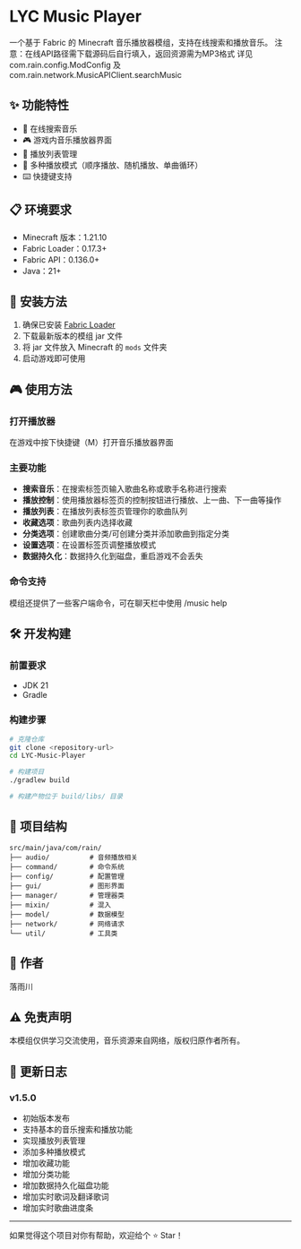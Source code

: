 # LYC Music Player

一个基于 Fabric 的 Minecraft 音乐播放器模组，支持在线搜索和播放音乐。
注意：在线API路径需下载源码后自行填入，返回资源需为MP3格式
详见com.rain.config.ModConfig 及 com.rain.network.MusicAPIClient.searchMusic

## ✨ 功能特性

- 🎵 在线搜索音乐
- 🎮 游戏内音乐播放器界面
- 📝 播放列表管理
- 🔄 多种播放模式（顺序播放、随机播放、单曲循环）
- ⌨️ 快捷键支持

## 📋 环境要求

- Minecraft 版本：1.21.10
- Fabric Loader：0.17.3+
- Fabric API：0.136.0+
- Java：21+

## 🔧 安装方法

1. 确保已安装 [Fabric Loader](https://fabricmc.net/use/)
2. 下载最新版本的模组 jar 文件
3. 将 jar 文件放入 Minecraft 的 `mods` 文件夹
4. 启动游戏即可使用

## 🎮 使用方法

### 打开播放器
在游戏中按下快捷键（M）打开音乐播放器界面

### 主要功能
- **搜索音乐**：在搜索标签页输入歌曲名称或歌手名称进行搜索
- **播放控制**：使用播放器标签页的控制按钮进行播放、上一曲、下一曲等操作
- **播放列表**：在播放列表标签页管理你的歌曲队列
- **收藏选项**：歌曲列表内选择收藏
- **分类选项**：创建歌曲分类/可创建分类并添加歌曲到指定分类
- **设置选项**：在设置标签页调整播放模式
- **数据持久化**：数据持久化到磁盘，重启游戏不会丢失

### 命令支持
模组还提供了一些客户端命令，可在聊天栏中使用 /music help

## 🛠️ 开发构建

### 前置要求
- JDK 21
- Gradle

### 构建步骤
```bash
# 克隆仓库
git clone <repository-url>
cd LYC-Music-Player

# 构建项目
./gradlew build

# 构建产物位于 build/libs/ 目录
```

## 📂 项目结构

```
src/main/java/com/rain/
├── audio/          # 音频播放相关
├── command/        # 命令系统
├── config/         # 配置管理
├── gui/            # 图形界面
├── manager/        # 管理器类
├── mixin/          # 混入
├── model/          # 数据模型
├── network/        # 网络请求
└── util/           # 工具类
```

## 👤 作者

落雨川

## ⚠️ 免责声明

本模组仅供学习交流使用，音乐资源来自网络，版权归原作者所有。

## 📝 更新日志

### v1.5.0
- 初始版本发布
- 支持基本的音乐搜索和播放功能
- 实现播放列表管理
- 添加多种播放模式
- 增加收藏功能
- 增加分类功能
- 增加数据持久化磁盘功能
- 增加实时歌词及翻译歌词
- 增加实时歌曲进度条

---

如果觉得这个项目对你有帮助，欢迎给个 ⭐ Star！
